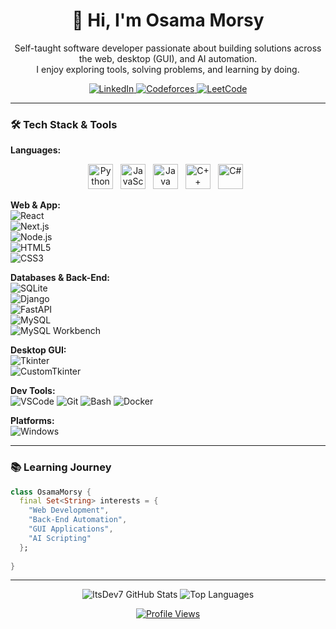 
<h1 align="center">👋 Hi, I'm Osama Morsy</h1>

<p align="center">
  Self-taught software developer passionate about building solutions across the web, desktop (GUI), and AI automation.  
  <br>
  I enjoy exploring tools, solving problems, and learning by doing.
</p>

<p align="center">
  <a href="https://www.linkedin.com/in/osama-m-742098194" target="_blank">
    <img src="https://img.shields.io/badge/LinkedIn-0A66C2?style=for-the-badge&logo=linkedin&logoColor=white" alt="LinkedIn" />
  </a>
  <a href="https://codeforces.com/profile/ItsDev" target="_blank">
    <img src="https://img.shields.io/badge/Codeforces-1f8acb?style=for-the-badge&logo=codeforces&logoColor=white" alt="Codeforces" />
  </a>
  <a href="https://leetcode.com/Osama-MooRsy" target="_blank">
    <img src="https://img.shields.io/badge/LeetCode-FFA116?style=for-the-badge&logo=leetcode&logoColor=black" alt="LeetCode" />
  </a>
</p>


---

### 🛠️ Tech Stack & Tools

**Languages:**  
<p align="center">
  <img src="https://img.shields.io/badge/Python-FFD43B?style=flat&logo=python&logoColor=darkgreen" alt="Python" style="height: 40px; margin-right: 8px;" />
  <img src="https://img.shields.io/badge/JavaScript-323330?style=flat&logo=javascript&logoColor=F7DF1E" alt="JavaScript" style="height: 40px; margin-right: 8px;" />
  <img src="https://img.shields.io/badge/Java-ED8B00?style=flat&logo=java&logoColor=white" alt="Java" style="height: 40px; margin-right: 8px;" />
  <img src="https://img.shields.io/badge/C++-00599C?style=flat&logo=c%2B%2B&logoColor=white" alt="C++" style="height: 40px; margin-right: 8px;" />
  <img src="https://img.shields.io/badge/C%23-239120?style=flat&logo=c-sharp&logoColor=white" alt="C#" style="height: 40px; margin-right: 8px;" />
</p>



**Web & App:**  
![React](https://img.shields.io/badge/react-%2320232a.svg?style=flat&logo=react&logoColor=%2361DAFB)  
![Next.js](https://img.shields.io/badge/Next.js-000000?style=flat&logo=nextdotjs&logoColor=white)  
![Node.js](https://img.shields.io/badge/Node.js-339933?style=flat&logo=nodedotjs&logoColor=white)  
![HTML5](https://img.shields.io/badge/HTML5-E34F26?style=flat&logo=html5&logoColor=white)  
![CSS3](https://img.shields.io/badge/CSS3-1572B6?style=flat&logo=css3&logoColor=white)


**Databases & Back-End:**  
![SQLite](https://img.shields.io/badge/SQLite-07405E?style=flat&logo=sqlite&logoColor=white)  
![Django](https://img.shields.io/badge/Django-092E20?style=flat&logo=django&logoColor=white)  
![FastAPI](https://img.shields.io/badge/FastAPI-009688?style=flat&logo=fastapi&logoColor=white)  
![MySQL](https://img.shields.io/badge/MySQL-4479A1?style=flat&logo=mysql&logoColor=white)  
![MySQL Workbench](https://img.shields.io/badge/MySQL_Workbench-00758F?style=flat&logo=mysql&logoColor=white)

**Desktop GUI:**  
![Tkinter](https://img.shields.io/badge/Tkinter-FFB400?style=flat&logo=python&logoColor=white)  
![CustomTkinter](https://img.shields.io/badge/CustomTkinter-FF6F00?style=flat&logo=python&logoColor=white)  


**Dev Tools:**  
![VSCode](https://img.shields.io/badge/Visual_Studio_Code-0078D4?style=flat&logo=visual%20studio%20code&logoColor=white)
![Git](https://img.shields.io/badge/GIT-E44C30?style=flat&logo=git&logoColor=white)
![Bash](https://img.shields.io/badge/GNU_Bash-4EAA25?style=flat&logo=GNU%20Bash&logoColor=white)
![Docker](https://img.shields.io/badge/Docker-2496ED?style=flat&logo=docker&logoColor=white)


**Platforms:**  
![Windows](https://img.shields.io/badge/Windows-0078D6?style=flat&logo=windows&logoColor=white)


---

### 📚 Learning Journey

```dart
class OsamaMorsy {
  final Set<String> interests = {
    "Web Development", 
    "Back-End Automation",
    "GUI Applications",
    "AI Scripting"
  };
  
}
```
---
<p align="center">
 <img src="https://github-readme-stats.vercel.app/api?username=ItsDev7&show_icons=true&theme=shades-of-purple" alt="ItsDev7 GitHub Stats">
 <img src="https://github-readme-stats.vercel.app/api/top-langs?username=ItsDev7&show_icons=true&locale=en&layout=compact&theme=radical" alt="Top Languages">
</p>
<p align="center">
 <a href="https://komarev.com/ghpvc/?username=ItsDev7&style=for-the-badge">
 <img src="https://komarev.com/ghpvc/?username=ItsDev7&style=for-the-badge" alt="Profile Views">
 </a>
 </p>
